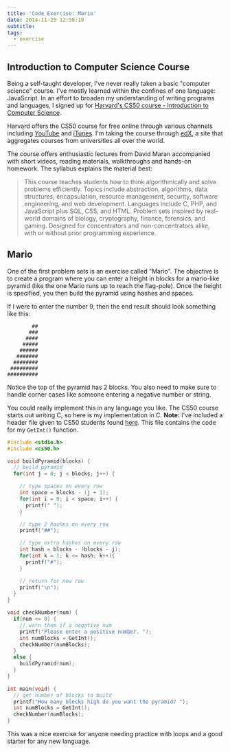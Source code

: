 ```yaml
---
title: 'Code Exercise: Mario'
date: 2014-11-25 12:59:19
subtitle:
tags:
  - exercise
---
```



## Introduction to Computer Science Course

Being a self-taught developer, I've never really taken a basic "computer science" course. I've mostly learned within the confines of one language: JavaScript. In an effort to broaden my understanding of writing programs and languages, I signed up for [Harvard's CS50 course - Introduction to Computer Science](https://cs50.harvard.edu/).

Harvard offers the CS50 course for free online through various channels including [YouTube](https://www.youtube.com/user/cs50tv) and [iTunes](https://itunes.apple.com/us/course/this-is-cs50-2011./id529181544). I'm taking the course through [edX](https://www.edx.org/), a site that aggregates courses from universities all over the world.

The course offers enthusiastic lectures from David Maran accompanied with short videos, reading materials, walkthroughs and hands-on homework. The syllabus explains the material best:

> This course teaches students how to think algorithmically and solve problems efficiently. Topics include abstraction, algorithms, data structures, encapsulation, resource management, security, software engineering, and web development. Languages include C, PHP, and JavaScript plus SQL, CSS, and HTML. Problem sets inspired by real-world domains of biology, cryptography, finance, forensics, and gaming. Designed for concentrators and non-concentrators alike, with or without prior programming experience.

## Mario

One of the first problem sets is an exercise called "Mario". The objective is to create a program where you can enter a height in blocks for a mario-like pyramid (like the one Mario runs up to reach the flag-pole). Once the height is specified, you then build the pyramid using hashes and spaces.



If I were to enter the number 9, then the end result should look something like this:

```
        ##
       ###
      ####
     #####
    ######
   #######
  ########
 #########
##########
```

Notice the top of the pyramid has 2 blocks. You also need to make sure to handle corner cases like someone entering a negative number or string.

You could really implement this in any language you like. The CS50 course starts out writing C, so here is my implementation in C. **Note:** I've included a header file given to CS50 students found [here](http://dkui3cmikz357.cloudfront.net:80/library50/c/cs50-library-c-3.0/cs50.h). This file contains the code for my `GetInt()` function.


```C
#include <stdio.h>
#include <cs50.h>

void buildPyramid(blocks) {
  // build pyramid
  for(int j = 0; j < blocks; j++) {

    // type spaces on every row
    int space = blocks - (j + 1);
    for(int i = 0; i < space; i++) {
      printf(" ");
    }

    // type 2 hashes on every row
    printf("##");

    // type extra hashes on every row
    int hash = blocks - (blocks - j);
    for(int k = 1; k <= hash; k++){
      printf("#");
    }

    // return for new row
    printf("\n");
  }
}

void checkNumber(num) {
  if(num <= 0) {
    // warn them if a negative num
    printf("Please enter a positive number. ");
    int numBlocks = GetInt();
    checkNumber(numBlocks);
  }
  else {
    buildPyramid(num);
  }
}

int main(void) {
  // get number of blocks to build
  printf("How many blocks high do you want the pyramid? ");
  int numBlocks = GetInt();
  checkNumber(numBlocks);
}
```

This was a nice exercise for anyone needing practice with loops and a good starter for any new language.
